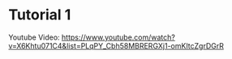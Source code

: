 Tutorial 1
=============
Youtube Video: https://www.youtube.com/watch?v=X6Khtu071C4&list=PLqPY_Cbh58MBRERGXj1-omKItcZgrDGrR